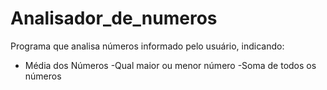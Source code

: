 # Analisador_de_numeros
Programa que analisa números informado pelo usuário, indicando:
- Média dos Números
-Qual maior ou menor número
-Soma de todos os números

